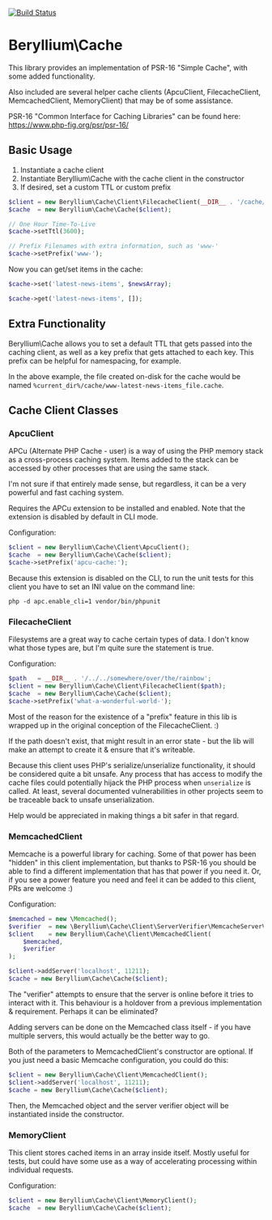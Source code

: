 [![Build Status](https://travis-ci.org/beryllium/cache.svg?branch=master)](https://travis-ci.org/beryllium/cache)

Beryllium\Cache
===============

This library provides an implementation of PSR-16 "Simple Cache",
with some added functionality.

Also included are several helper cache clients (ApcuClient,
FilecacheClient, MemcachedClient, MemoryClient) that may be of some
assistance.

PSR-16 "Common Interface for Caching Libraries" can be found here:
https://www.php-fig.org/psr/psr-16/

Basic Usage
-----------

1. Instantiate a cache client
1. Instantiate Beryllium\Cache with the cache client in the constructor
1. If desired, set a custom TTL or custom prefix

```php
$client = new Beryllium\Cache\Client\FilecacheClient(__DIR__ . '/cache/');
$cache  = new Beryllium\Cache\Cache($client);

// One Hour Time-To-Live
$cache->setTtl(3600);

// Prefix Filenames with extra information, such as 'www-'
$cache->setPrefix('www-');
```

Now you can get/set items in the cache:

```php
$cache->set('latest-news-items', $newsArray);

$cache->get('latest-news-items', []);
```

Extra Functionality
-------------------

Beryllium\Cache allows you to set a default TTL that gets passed into
the caching client, as well as a key prefix that gets attached to each
key. This prefix can be helpful for namespacing, for example.

In the above example, the file created on-disk for the cache would be
named `%current_dir%/cache/www-latest-news-items_file.cache`.

Cache Client Classes
--------------------

### ApcuClient

APCu (Alternate PHP Cache - user) is a way of using the PHP memory stack
as a cross-process caching system. Items added to the stack can be
accessed by other processes that are using the same stack.

I'm not sure if that entirely made sense, but regardless, it can be a
very powerful and fast caching system.

Requires the APCu extension to be installed and enabled. Note that the
extension is disabled by default in CLI mode.

Configuration:

```php
$client = new Beryllium\Cache\Client\ApcuClient();
$cache  = new Beryllium\Cache\Cache($client);
$cache->setPrefix('apcu-cache:');
```

Because this extension is disabled on the CLI, to run the unit tests for
this client you have to set an INI value on the command line:

`php -d apc.enable_cli=1 vendor/bin/phpunit`

### FilecacheClient

Filesystems are a great way to cache certain types of data. I don't know
what those types are, but I'm quite sure the statement is true.

Configuration:

```php
$path   = __DIR__ . '/../../somewhere/over/the/rainbow';
$client = new Beryllium\Cache\Client\FilecacheClient($path);
$cache  = new Beryllium\Cache\Cache($client);
$cache->setPrefix('what-a-wonderful-world-');
```

Most of the reason for the existence of a "prefix" feature in this lib
is wrapped up in the original conception of the FilecacheClient. :)

If the path doesn't exist, that might result in an error state - but the
lib will make an attempt to create it & ensure that it's writeable.

Because this client uses PHP's serialize/unserialize functionality, it
should be considered quite a bit unsafe. Any process that has access to
modify the cache files could potentially hijack the PHP process when
`unserialize` is called. At least, several documented vulnerabilities in
other projects seem to be traceable back to unsafe unserialization.

Help would be appreciated in making things a bit safer in that regard.

### MemcachedClient

Memcache is a powerful library for caching. Some of that power has been
"hidden" in this client implementation, but thanks to PSR-16 you should
be able to find a different implementation that has that power if you
need it. Or, if you see a power feature you need and feel it can be
added to this client, PRs are welcome :)

Configuration:

```php
$memcached = new \Memcached();
$verifier  = new \Beryllium\Cache\Client\ServerVerifier\MemcacheServerVerifier();
$client    = new Beryllium\Cache\Client\MemcachedClient(
    $memcached,
    $verifier
);

$client->addServer('localhost', 11211);
$cache = new Beryllium\Cache\Cache($client);
```

The "verifier" attempts to ensure that the server is online before it
tries to interact with it. This behaviour is a holdover from a previous
implementation & requirement. Perhaps it can be eliminated?

Adding servers can be done on the Memcached class itself - if you have
multiple servers, this would actually be the better way to go.

Both of the parameters to MemcachedClient's constructor are optional. If
you just need a basic Memcache configuration, you could do this:

```php
$client = new Beryllium\Cache\Client\MemcachedClient();
$client->addServer('localhost', 11211);
$cache = new Beryllium\Cache\Cache($client);
```

Then, the Memcached object and the server verifier object will be
instantiated inside the constructor.

### MemoryClient

This client stores cached items in an array inside itself. Mostly useful
for tests, but could have some use as a way of accelerating processing
within individual requests.

Configuration:

```php
$client = new Beryllium\Cache\Client\MemoryClient();
$cache  = new Beryllium\Cache\Cache($client);
```
